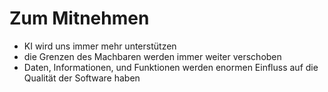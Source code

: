 # Zum Mitnehmen

- KI wird uns immer mehr unterstützen
- die Grenzen des Machbaren werden immer weiter verschoben
- Daten, Informationen, und Funktionen werden enormen Einfluss auf die Qualität der Software haben

<!-- <div style="color: red; font-weight: bold;">
KI - unser Helfer, Freund, Partner, Retter
</div> -->